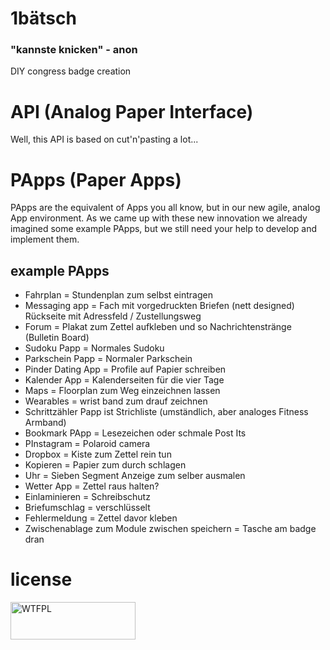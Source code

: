 

# 1bätsch
### "kannste knicken" - anon
DIY congress badge creation

# API (Analog Paper Interface)

Well, this API is based on cut'n'pasting a lot...

# PApps (Paper Apps)

PApps are the equivalent of Apps you all know, but in our new agile, analog App environment.
As we came up with these new innovation we already imagined some example PApps, but we still need your help to develop and implement them.
## example PApps
* Fahrplan = Stundenplan zum selbst eintragen
* Messaging app = Fach mit vorgedruckten Briefen (nett designed) Rückseite mit Adressfeld / Zustellungsweg
* Forum = Plakat zum Zettel aufkleben und so Nachrichtenstränge (Bulletin Board)
* Sudoku Papp = Normales Sudoku
* Parkschein Papp = Normaler Parkschein
* Pinder Dating App = Profile auf Papier schreiben
* Kalender App = Kalenderseiten für die vier Tage
* Maps = Floorplan zum Weg einzeichnen lassen
* Wearables = wrist band zum drauf zeichnen
* Schrittzähler Papp ist Strichliste (umständlich, aber analoges Fitness Armband)
* Bookmark PApp = Lesezeichen oder schmale Post Its
* PInstagram = Polaroid camera
* Dropbox = Kiste zum Zettel rein tun
* Kopieren = Papier zum durch schlagen
* Uhr = Sieben Segment Anzeige zum selber ausmalen
* Wetter App = Zettel raus halten?
* Einlaminieren = Schreibschutz
* Briefumschlag = verschlüsselt
* Fehlermeldung = Zettel davor kleben
* Zwischenablage zum Module zwischen speichern = Tasche am badge dran


# license
<a href="http://www.wtfpl.net/"><img src="http://www.wtfpl.net/wp-content/uploads/2012/12/wtfpl-badge-1.png" width="200" height="60" alt="WTFPL" /></a>
